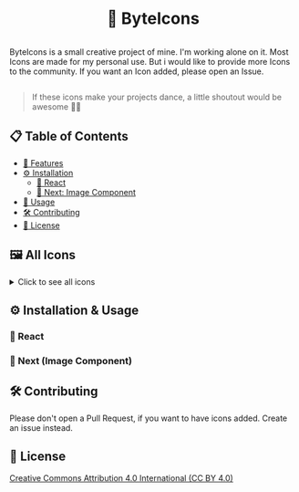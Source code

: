 <div style="display:flex; align-items:center; flex-direction:column">
    <h1>🔹 ByteIcons</h1>
    <p>ByteIcons is a small creative project of mine. I'm working alone on it. Most Icons are made for my personal use. But i would like to provide more Icons to the community. If you want an Icon added, please open an Issue. </p>
</div>

> If these icons make your projects dance, a little shoutout would be awesome 🕺🏼

## 📋 Table of Contents

- [🚀 Features](#features)
- [⚙️ Installation](#installation)
  - [🔧 React](#react)
  - [🔧 Next: Image Component](#next)
- [🔧 Usage](#usage)
- [🛠️ Contributing](#contributing)
- [📜 License](#license)

## 🖼️ All Icons

<details>
    <summary>Click to see all icons</summary>

</details>

## ⚙️ Installation & Usage

### 🔧 React

### 🔧 Next (Image Component)

## 🛠️ Contributing

Please don't open a Pull Request, if you want to have icons added.
Create an issue instead.

## 📜 License

[Creative Commons Attribution 4.0 International (CC BY 4.0)](/LICENSE.md)
